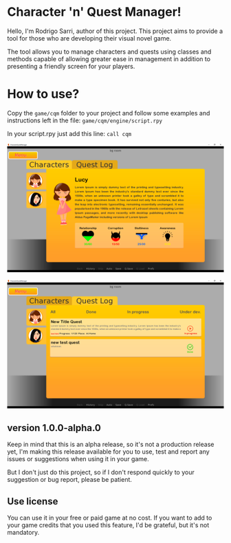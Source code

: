 # Character 'n' Quest Manager!

Hello, I'm Rodrigo Sarri, author of this project. This project aims to provide a tool for those who are developing their visual novel game.

The tool allows you to manage characters and quests using classes and methods capable of allowing greater ease in management in addition to presenting a friendly screen for your players.

# How to use?

Copy the `game/cqm` folder to your project and follow some examples and instructions left in the file: `game/cqm/engine/script.rpy`

In your script.rpy just add this line: `call cqm`

![Character screen example](https://github.com/rodrigosarri/CharacterQuestManager/blob/master/projects/CharacterQuestManager/game/cqm/assets/images/example_characters.png)

![Quest Log screen example](https://github.com/rodrigosarri/CharacterQuestManager/blob/master/projects/CharacterQuestManager/game/cqm/assets/images/example_questlog.png)

## version 1.0.0-alpha.0

Keep in mind that this is an alpha release, so it's not a production release yet, I'm making this release available for you to use, test and report any issues or suggestions when using it in your game.

But I don't just do this project, so if I don't respond quickly to your suggestion or bug report, please be patient.

## Use license

You can use it in your free or paid game at no cost. If you want to add to your game credits that you used this feature, I'd be grateful, but it's not mandatory.